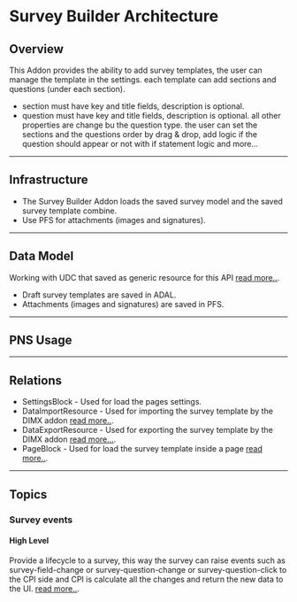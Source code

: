 # Survey Builder Architecture

## Overview

<!-- [Provide an overview of the addon architecture] -->
This Addon provides the ability to add survey templates, the user can manage the template in the settings.
each template can add sections and questions (under each section).
* section must have key and title fields, description is optional.
* question must have key and title fields, description is optional. all other properties are change bu the question type.
the user can set the sections and the questions order by drag & drop, add logic if the question should appear or not with if statement logic and more...

---

## Infrastructure

<!-- [Provide any special infrastructue the addon uses (eg. dedicated lambda etc.) and explain their usage] -->
- The Survey Builder Addon loads the saved survey model and the saved survey template combine.
- Use PFS for attachments (images and signatures).

---

## Data Model

<!-- [Provide any data models used by the addon (eg. ADAL tables etc.)] -->
Working with UDC that saved as generic resource for this API [read more..](https://apidesign.pepperi.com/generic-resources/introduction).
* Draft survey templates are saved in ADAL.
* Attachments (images and signatures) are saved in PFS.

---

## PNS Usage

<!-- [Provide any PNS subscriptions or publishes done by the addon] -->

---

## Relations

<!-- [Provide any relations provided by the addon, or that the addon subscribes to ] -->
- SettingsBlock - Used for load the pages settings.
- DataImportResource - Used for importing the survey template by the DIMX addon [read more..](https://apidesign.pepperi.com/addon-relations/addons-link-table/relation-names/data-import).
- DataExportResource - Used for exporting the survey template by the DIMX addon [read more...](https://apidesign.pepperi.com/addon-relations/addons-link-table/relation-names/export-data-source).
- PageBlock - Used for load the survey template inside a page [read more..](https://apidesign.pepperi.com/addon-relations/addons-link-table/relation-names/page-block).

---

## Topics

<!-- [Provide a list of sustantial topics in the addons design and supply information regarding each topic] -->

### Survey events
#### High Level

<!-- [Proivde a high level review of the topic] -->
Provide a lifecycle to a survey, this way the survey can raise events such as survey-field-change or survey-question-change or survey-question-click to the CPI side and CPI 
is calculate all the changes and return the new data to the UI.
[read more..](https://apidesign.pepperi.com/headless-on-client/survey-events).

<!-- #### Key Classes: -->
<!-- - `Topic1Factory` - Creates all the classes for topic1 -->

<!-- #### Diagram -->

<!-- [Provide any diagrams relevant to topic1] -->
